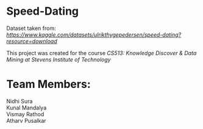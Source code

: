 # Speed-Dating

Dataset taken from:
*https://www.kaggle.com/datasets/ulrikthygepedersen/speed-dating?resource=download*

This project was created for the course *CS513: Knowledge Discover & Data Mining at Stevens Institute of Technology*

# Team Members:<br>
Nidhi Sura<br>
Kunal Mandalya<br>
Vismay Rathod<br>
Atharv Pusalkar<br>
